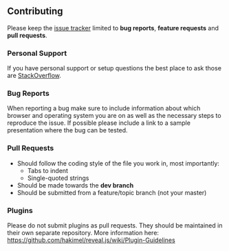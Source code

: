 ## Contributing

Please keep the [issue tracker](http://github.com/hakimel/reveal.js/issues)
limited to **bug reports**, **feature requests** and **pull requests**.

### Personal Support

If you have personal support or setup questions the best place to ask those are
[StackOverflow](http://stackoverflow.com/questions/tagged/reveal.js).

### Bug Reports

When reporting a bug make sure to include information about which browser and
operating system you are on as well as the necessary steps to reproduce the
issue. If possible please include a link to a sample presentation where the bug
can be tested.

### Pull Requests

- Should follow the coding style of the file you work in, most importantly:
  - Tabs to indent
  - Single-quoted strings
- Should be made towards the **dev branch**
- Should be submitted from a feature/topic branch (not your master)

### Plugins

Please do not submit plugins as pull requests. They should be maintained in
their own separate repository. More information here:
https://github.com/hakimel/reveal.js/wiki/Plugin-Guidelines
